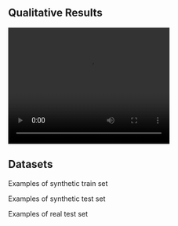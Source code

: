 <head>
<script src="http://api.html5media.info/1.1.8/html5media.min.js"></script>
</head>

## Qualitative Results
<video width="329" height="237" controls>
  <source type="video/mp4" src="https://github.com/gmntu/semseg/blob/master/input_depth.mp4">
</video>

## Datasets
Examples of synthetic train set


Examples of synthetic test set


Examples of real test set

